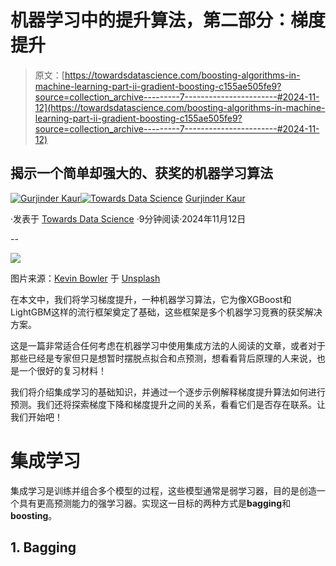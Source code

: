 # 机器学习中的提升算法，第二部分：梯度提升

> 原文：[https://towardsdatascience.com/boosting-algorithms-in-machine-learning-part-ii-gradient-boosting-c155ae505fe9?source=collection_archive---------7-----------------------#2024-11-12](https://towardsdatascience.com/boosting-algorithms-in-machine-learning-part-ii-gradient-boosting-c155ae505fe9?source=collection_archive---------7-----------------------#2024-11-12)

## 揭示一个简单却强大的、获奖的机器学习算法

[](https://medium.com/@gurjinderkaur95?source=post_page---byline--c155ae505fe9--------------------------------)[![Gurjinder Kaur](../Images/d5c6746466025dad06077b1a89a789d1.png)](https://medium.com/@gurjinderkaur95?source=post_page---byline--c155ae505fe9--------------------------------)[](https://towardsdatascience.com/?source=post_page---byline--c155ae505fe9--------------------------------)[![Towards Data Science](../Images/a6ff2676ffcc0c7aad8aaf1d79379785.png)](https://towardsdatascience.com/?source=post_page---byline--c155ae505fe9--------------------------------) [Gurjinder Kaur](https://medium.com/@gurjinderkaur95?source=post_page---byline--c155ae505fe9--------------------------------)

·发表于 [Towards Data Science](https://towardsdatascience.com/?source=post_page---byline--c155ae505fe9--------------------------------) ·9分钟阅读·2024年11月12日

--

![](../Images/d9936a3e2b9a8b9c9e9776a9118b0af1.png)

图片来源：[Kevin Bowler](https://unsplash.com/@kdbowler?utm_source=medium&utm_medium=referral) 于 [Unsplash](https://unsplash.com/?utm_source=medium&utm_medium=referral)

在本文中，我们将学习梯度提升，一种机器学习算法，它为像XGBoost和LightGBM这样的流行框架奠定了基础，这些框架是多个机器学习竞赛的获奖解决方案。

这是一篇非常适合任何考虑在机器学习中使用集成方法的人阅读的文章，或者对于那些已经是专家但只是想暂时摆脱点拟合和点预测，想看看背后原理的人来说，也是一个很好的复习材料！

我们将介绍集成学习的基础知识，并通过一个逐步示例解释梯度提升算法如何进行预测。我们还将探索梯度下降和梯度提升之间的关系，看看它们是否存在联系。让我们开始吧！

# 集成学习

集成学习是训练并组合多个模型的过程，这些模型通常是弱学习器，目的是创造一个具有更高预测能力的强学习器。实现这一目标的两种方式是**bagging**和**boosting**。

## 1\. Bagging
